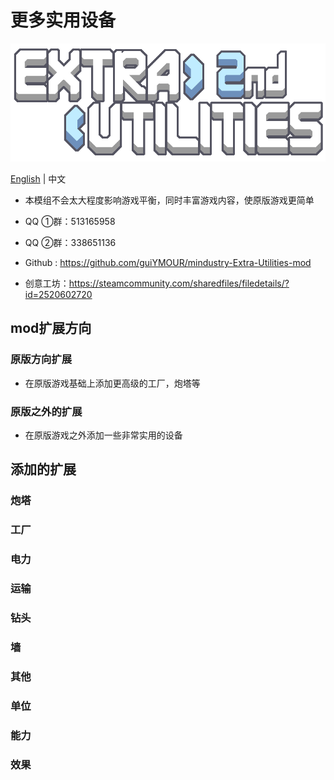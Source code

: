 # 更多实用设备

![Logo](assets/sprites-override/ui/logo.png)

[English](README.md) | 中文

- 本模组不会太大程度影响游戏平衡，同时丰富游戏内容，使原版游戏更简单

- QQ ①群：513165958
- QQ ②群：338651136
- Github : https://github.com/guiYMOUR/mindustry-Extra-Utilities-mod
- 创意工坊：https://steamcommunity.com/sharedfiles/filedetails/?id=2520602720

## mod扩展方向

### 原版方向扩展
- 在原版游戏基础上添加更高级的工厂，炮塔等

### 原版之外的扩展
- 在原版游戏之外添加一些非常实用的设备

## 添加的扩展

### 炮塔

### 工厂

### 电力

### 运输

### 钻头

### 墙

### 其他

### 单位

### 能力

### 效果
